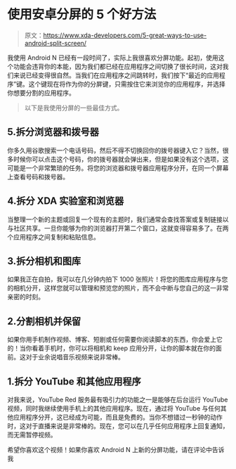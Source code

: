 # 使用安卓分屏的 5 个好方法

> 原文：<https://www.xda-developers.com/5-great-ways-to-use-android-split-screen/>

我使用 Android N 已经有一段时间了，实际上我很喜欢分屏功能。起初，使用这个功能会违背你的本能，因为我们都已经在应用程序之间切换了很长时间，这对我们来说已经变得很自然。当我们在应用程序之间跳转时，我们按下“最近的应用程序”键。这个键现在将作为你的分屏键，只需按住它来浏览你的应用程序，并选择你想要分割的应用程序。

> 以下是我使用分屏的一些最佳方式。

## 5.拆分浏览器和拨号器

你多久用谷歌搜索一个电话号码，然后不得不切换回你的拨号器键入它？当然，很多时候你可以点击这个号码，你的拨号器就会弹出来，但是如果没有这个选项，这可能是一个非常繁琐的任务。将您的浏览器和拨号器应用程序分开，在同一个屏幕上查看号码和拨号器。

## 4.拆分 XDA 实验室和浏览器

当整理一个新的主题或回复一个现有的主题时，我们通常会查找答案或复制链接以与社区共享。一旦你能够为你的浏览器打开第二个窗口，这就变得容易多了。在两个应用程序之间复制和粘贴信息。

## 3.拆分相机和图库

如果我正在自拍，我可以在几分钟内拍下 1000 张照片！将您的图库应用程序与您的相机分开，这样您就可以管理和预览您的照片，而不会中断与您自己的这一非常亲密的时刻。

## 2.分割相机并保留

如果你用手机制作视频、博客、短剧或任何需要你阅读脚本的东西，你会爱上它的！当你看着手机时，你可以将相机和 keep 应用分开，让你的脚本就在你的面前。这对于业余说唱音乐视频来说非常棒。

## 1.拆分 YouTube 和其他应用程序

对我来说，YouTube Red 服务最有吸引力的功能之一是能够在后台运行 YouTube 视频，同时我继续使用手机上的其他应用程序。现在，通过将 YouTube 与任何其他应用程序分开，这已经成为可能，而且是免费的。当你不想错过一秒钟的动作时，这对于直播来说是非常棒的。现在，您可以在几乎任何应用程序上回复通知，而无需暂停视频。

希望你喜欢这个视频！如果你喜欢 Android N 上新的分屏功能，请在评论中告诉我
